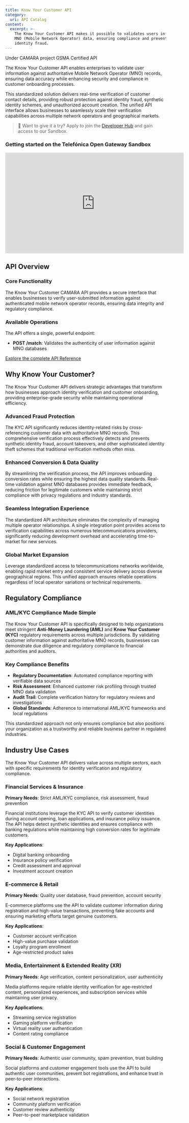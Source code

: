```yaml
---
title: Know Your Customer API
category:
  uri: API Catalog
content:
  excerpt: >-
    The Know Your Customer API makes it possible to validates users info with
    MNO (Mobile Network Operator) data, ensuring compliance and preventing
    identity fraud.
---
```


<div style={{display: 'flex', gap: '8px', marginBottom: '15px'}}>
  <span style={{backgroundColor: '#f0f0f0', border: '1px solid #ccc', borderRadius: '15px', padding: '4px 12px', fontSize: '12px', fontWeight: 'bold', color: '#666'}}>Under CAMARA project</span>
  <span style={{backgroundColor: '#8a8a8a', color: 'white', borderRadius: '15px', padding: '4px 12px', fontSize: '12px', fontWeight: 'bold'}}>GSMA Certified API</span>
</div>

The Know Your Customer API enables enterprises to validate user information against authoritative Mobile Network Operator (MNO) records, ensuring data accuracy while enhancing security and compliance in customer onboarding processes.

This standardized solution delivers real-time verification of customer contact details, providing robust protection against identity fraud, synthetic identity schemes, and unauthorized account creation. The unified API interface allows businesses to seamlessly scale their verification capabilities across multiple network operators and geographical markets.

> 📘 Want to give it a try?
> Apply to join the [Developer Hub](https://opengateway.telefonica.com/en/developer-hub/join) and gain access to our Sandbox.

### Getting started on the Telefónica Open Gateway Sandbox

<iframe  
  width="560"  
  height="315"  
  src="https://www.youtube.com/embed/MmQK8dg1Poo?si=kmzgCtItDqczKlYv"  
  title="YouTube video player"  
  frameborder="0"  
  allow="accelerometer; autoplay; clipboard-write; encrypted-media; gyroscope; picture-in-picture; web-share"  
  referrerpolicy="strict-origin-when-cross-origin"  
  allowfullscreen>
</iframe>

## API Overview

### Core Functionality

The Know Your Customer CAMARA API provides a secure interface that enables businesses to verify user-submitted information against authenticated mobile network operator records, ensuring data integrity and regulatory compliance.

### Available Operations

The API offers a single, powerful endpoint:

- **POST /match**: Validates the authenticity of user information against MNO databases

[Explore the complete API Reference](/reference/kyc_match_v02-2)

## Why Know Your Customer?

The Know Your Customer API delivers strategic advantages that transform how businesses approach identity verification and customer onboarding, providing enterprise-grade security while maintaining operational efficiency.

### Advanced Fraud Protection

The KYC API significantly reduces identity-related risks by cross-referencing customer data with authoritative MNO records. This comprehensive verification process effectively detects and prevents synthetic identity fraud, account takeovers, and other sophisticated identity theft schemes that traditional verification methods often miss.

### Enhanced Conversion & Data Quality

By streamlining the verification process, the API improves onboarding conversion rates while ensuring the highest data quality standards. Real-time validation against MNO databases provides immediate feedback, reducing friction for legitimate customers while maintaining strict compliance with privacy regulations and industry standards.

### Seamless Integration Experience

The standardized API architecture eliminates the complexity of managing multiple operator relationships. A single integration point provides access to verification capabilities across numerous telecommunications providers, significantly reducing development overhead and accelerating time-to-market for new services.

### Global Market Expansion

Leverage standardized access to telecommunications networks worldwide, enabling rapid market entry and consistent service delivery across diverse geographical regions. This unified approach ensures reliable operations regardless of local operator variations or technical requirements.

## Regulatory Compliance

### AML/KYC Compliance Made Simple

The Know Your Customer API is specifically designed to help organizations meet stringent **Anti-Money Laundering (AML)** and **Know Your Customer (KYC)** regulatory requirements across multiple jurisdictions. By validating customer information against authoritative MNO records, businesses can demonstrate due diligence and regulatory compliance to financial authorities and auditors.

### Key Compliance Benefits

- **Regulatory Documentation**: Automated compliance reporting with verifiable data sources
- **Risk Assessment**: Enhanced customer risk profiling through trusted MNO data validation
- **Audit Trail**: Complete verification history for regulatory reviews and investigations
- **Global Standards**: Adherence to international AML/KYC frameworks and local regulations

This standardized approach not only ensures compliance but also positions your organization as a trustworthy and reliable business partner in regulated industries.

## Industry Use Cases

The Know Your Customer API delivers value across multiple sectors, each with specific requirements for identity verification and regulatory compliance.

### Financial Services & Insurance

**Primary Needs**: Strict AML/KYC compliance, risk assessment, fraud prevention

Financial institutions leverage the KYC API to verify customer identities during account opening, loan applications, and insurance policy issuance. The API helps detect synthetic identities and ensures compliance with banking regulations while maintaining high conversion rates for legitimate customers.

**Key Applications**:
- Digital banking onboarding
- Insurance policy verification
- Credit assessment and approval
- Investment account creation

### E-commerce & Retail

**Primary Needs**: Quality user database, fraud prevention, account security

E-commerce platforms use the API to validate customer information during registration and high-value transactions, preventing fake accounts and ensuring marketing efforts target genuine customers.

**Key Applications**:
- Customer account verification
- High-value purchase validation
- Loyalty program enrollment
- Age-restricted product sales

### Media, Entertainment & Extended Reality (XR)

**Primary Needs**: Age verification, content personalization, user authenticity

Media platforms require reliable identity verification for age-restricted content, personalized experiences, and subscription services while maintaining user privacy.

**Key Applications**:
- Streaming service registration
- Gaming platform verification
- Virtual reality user authentication
- Content rating compliance

### Social & Customer Engagement

**Primary Needs**: Authentic user community, spam prevention, trust building

Social platforms and customer engagement tools use the API to build authentic user communities, prevent bot registrations, and enhance trust in peer-to-peer interactions.

**Key Applications**:
- Social network registration
- Community platform verification
- Customer review authenticity
- Peer-to-peer marketplace validation

